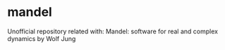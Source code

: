 # mandel
Unofficial repository related with: Mandel: software for real and complex dynamics by Wolf Jung
